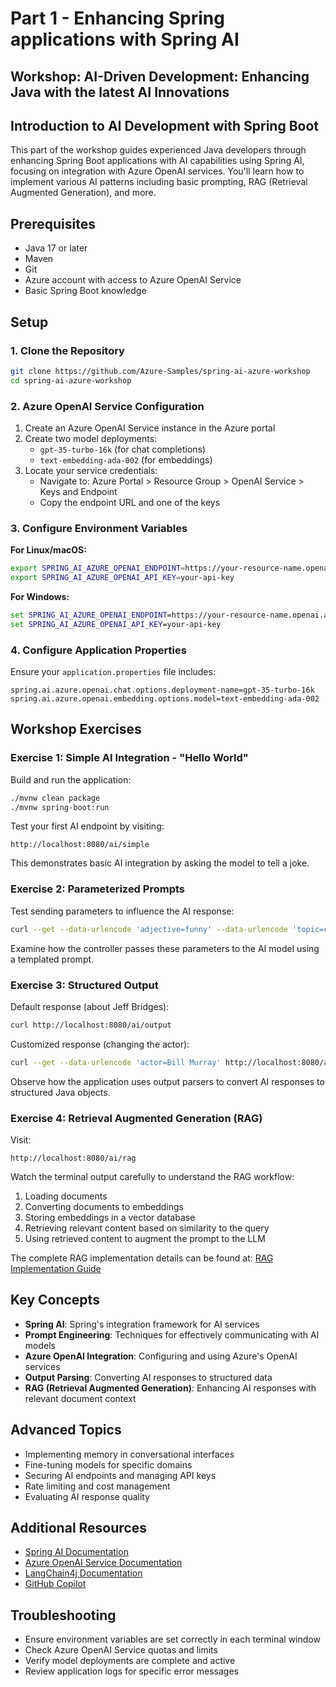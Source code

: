 # Part 1 - Enhancing Spring applications with Spring AI
## Workshop: AI-Driven Development: Enhancing Java with the latest AI Innovations

## Introduction to AI Development with Spring Boot

This part of the workshop guides experienced Java developers through enhancing Spring Boot applications with AI capabilities using Spring AI, focusing on integration with Azure OpenAI services. You'll learn how to implement various AI patterns including basic prompting, RAG (Retrieval Augmented Generation), and more.

## Prerequisites

- Java 17 or later
- Maven
- Git
- Azure account with access to Azure OpenAI Service
- Basic Spring Boot knowledge

## Setup

### 1. Clone the Repository

```bash
git clone https://github.com/Azure-Samples/spring-ai-azure-workshop
cd spring-ai-azure-workshop
```

### 2. Azure OpenAI Service Configuration

1. Create an Azure OpenAI Service instance in the Azure portal
2. Create two model deployments:
   - `gpt-35-turbo-16k` (for chat completions)
   - `text-embedding-ada-002` (for embeddings)
3. Locate your service credentials:
   - Navigate to: Azure Portal > Resource Group > OpenAI Service > Keys and Endpoint
   - Copy the endpoint URL and one of the keys

### 3. Configure Environment Variables

**For Linux/macOS:**
```bash
export SPRING_AI_AZURE_OPENAI_ENDPOINT=https://your-resource-name.openai.azure.com/
export SPRING_AI_AZURE_OPENAI_API_KEY=your-api-key
```

**For Windows:**
```cmd
set SPRING_AI_AZURE_OPENAI_ENDPOINT=https://your-resource-name.openai.azure.com/
set SPRING_AI_AZURE_OPENAI_API_KEY=your-api-key
```

### 4. Configure Application Properties

Ensure your `application.properties` file includes:

```properties
spring.ai.azure.openai.chat.options.deployment-name=gpt-35-turbo-16k
spring.ai.azure.openai.embedding.options.model=text-embedding-ada-002
```

## Workshop Exercises

### Exercise 1: Simple AI Integration - "Hello World"

Build and run the application:

```bash
./mvnw clean package
./mvnw spring-boot:run
```

Test your first AI endpoint by visiting:
```
http://localhost:8080/ai/simple
```

This demonstrates basic AI integration by asking the model to tell a joke.

### Exercise 2: Parameterized Prompts

Test sending parameters to influence the AI response:

```bash
curl --get --data-urlencode 'adjective=funny' --data-urlencode 'topic=cow' http://localhost:8080/ai/prompt
```

Examine how the controller passes these parameters to the AI model using a templated prompt.

### Exercise 3: Structured Output

Default response (about Jeff Bridges):
```bash
curl http://localhost:8080/ai/output
```

Customized response (changing the actor):
```bash
curl --get --data-urlencode 'actor=Bill Murray' http://localhost:8080/ai/output
```

Observe how the application uses output parsers to convert AI responses to structured Java objects.

### Exercise 4: Retrieval Augmented Generation (RAG)

Visit:
```
http://localhost:8080/ai/rag
```

Watch the terminal output carefully to understand the RAG workflow:
1. Loading documents
2. Converting documents to embeddings
3. Storing embeddings in a vector database
4. Retrieving relevant content based on similarity to the query
5. Using retrieved content to augment the prompt to the LLM

The complete RAG implementation details can be found at:
[RAG Implementation Guide](https://github.com/bbenz/spring-ai-azure-workshop/blob/main/6-README-retrieval-augmented-generation.md)

## Key Concepts

- **Spring AI**: Spring's integration framework for AI services
- **Prompt Engineering**: Techniques for effectively communicating with AI models
- **Azure OpenAI Integration**: Configuring and using Azure's OpenAI services
- **Output Parsing**: Converting AI responses to structured data
- **RAG (Retrieval Augmented Generation)**: Enhancing AI responses with relevant document context

## Advanced Topics

- Implementing memory in conversational interfaces
- Fine-tuning models for specific domains
- Securing AI endpoints and managing API keys
- Rate limiting and cost management
- Evaluating AI response quality

## Additional Resources

- [Spring AI Documentation](https://docs.spring.io/spring-ai/reference/)
- [Azure OpenAI Service Documentation](https://learn.microsoft.com/en-us/azure/ai-services/openai/)
- [LangChain4j Documentation](https://docs.langchain4j.dev/)
- [GitHub Copilot](https://github.com/features/copilot)

## Troubleshooting

- Ensure environment variables are set correctly in each terminal window
- Check Azure OpenAI Service quotas and limits
- Verify model deployments are complete and active
- Review application logs for specific error messages